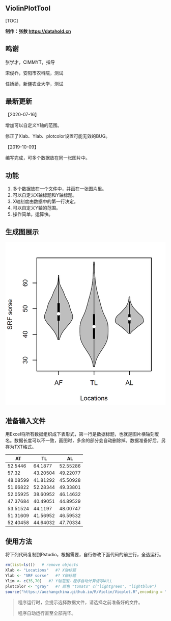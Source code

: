## ViolinPlotTool

[TOC]

**制作：张敖 https://datahold.cn**

## 鸣谢

张学才，CIMMYT，指导

宋俊乔，安阳市农科院，测试

任娇娇，新疆农业大学，测试

## 最新更新

【2020-07-16】

增加可以自定义Y轴的范围。

修正了Xlab、Ylab、plotcolor设置可能无效的BUG。

【2019-10-09】

编写完成，可多个数据放在同一张图片中。

## 功能

1. 多个数据放在一个文件中，并画在一张图片里。
2. 可以自定义X轴标题和Y轴标题。
3. X轴刻度由数据中的第一行决定。
4. 可以自定义Y轴的范围。
5. 操作简单，运算快。

## 生成图展示

![1570652098079](image\1570652098079.png)

## 准备输入文件

用Excel将所有数据组织成下表形式，第一行是数据标题，也就是图片横轴刻度名。数据长度可以不一致，画图时，多余的部分会自动删除掉。数据准备好后，另存为TXT格式。

| AT       | TL       | AL       |
| -------- | -------- | -------- |
| 52.5446  | 64.1877  | 52.55286 |
| 57.32    | 43.20504 | 49.22077 |
| 48.08599 | 41.81292 | 45.50928 |
| 51.66822 | 52.28344 | 49.33801 |
| 52.05925 | 38.60952 | 46.14632 |
| 47.37684 | 40.49051 | 44.89529 |
| 53.51524 | 44.1197  | 48.00747 |
| 51.31609 | 41.56952 | 46.59532 |
| 52.40458 | 44.64032 | 47.70334 |

## 使用方法

将下列代码复制到Rstudio，根据需要，自行修改下面代码的前三行，全选运行。

```r
rm(list=ls())   # remove objects
Xlab <- "Locations"   #? X轴标题
Ylab <- "SRF sorse"   #? Y轴标题
Ylim <- c(35,70)   #? Y轴范围，程序自动计算请写NULL
plotcolor <- "gray"   #? 颜色 "tomato" c("lightgreen", "lightblue")
source("https://aozhangchina.github.io/R/Violin/Vioplot.R",encoding = "utf-8")   # 加载程序文件，需要联网
```

> 程序运行时，会提示选择数据文件，请选择之前准备好的文件。
>
> 程序自动运行直至全部完毕。

